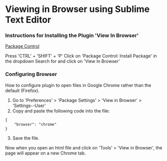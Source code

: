 




# Viewing in Browser using Sublime Text Editor
### Instructions for Installing the Plugin 'View In Browser'
[Package Control](https://packagecontrol.io/packages/View%20In%20Browser)

Press 'CTRL' + 'SHIFT' + 'P'
Click on 'Package Control: Install Package' in the dropdown
Search for and click on 'View In Browser'

### Configuring Browser
How to configure plugin to open files in Google Chrome rather than the default (Firefox).
1. Go to 'Preferences' > 'Package Settings' > 'View in Browser' > 'Settings--User'
2. Copy and paste the following code into the file:
```
{
	"browser": "chrome"
}
```
3. Save the file.

Now when you open an html file and click on 'Tools' > 'View in Browser', the page will appear on a new Chrome tab.